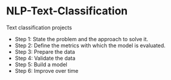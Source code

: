 # NLP-Text-Classification
Text classification projects

- Step 1: State the problem and the approach to solve it.
- Step 2: Define the metrics with which the model is evaluated.
- Step 3: Prepare the data
- Step 4: Validate the data
- Step 5: Build a model
- Step 6: Improve over time
